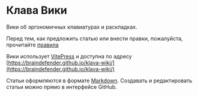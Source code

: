 # Клава Вики

Вики об эргономичных клавиатурах и раскладках.

Перед тем, как предложить статью или внести правки, пожалуйста, прочитайте [правила](/rules.md)

Вики использует [VitePress](https://vitepress.dev) и доступна по адресу [https://braindefender.github.io/klava-wiki/](https://braindefender.github.io/klava-wiki/)

Статьи оформляются в формате [Markdown](https://www.markdownguide.org/getting-started/). Создавать и редактировать статьи можно прямо в интерфейсе GitHub.
